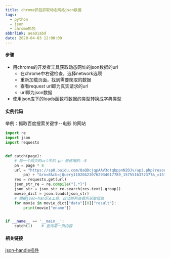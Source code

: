 ```yaml
---
title: chrome抓包抓取动态网站json数据
tags:
  - python
  - json
  - chrome抓包
abbrlink: aea01abd
date: 2020-04-03 12:00:00
---
```


#### 步骤

- 用chrome的开发者工具获取动态网址的json数据的url  
	- 在chrome中右键检查，选择network选项
	- 重新加载页面，找到需要爬取的数据
	- 查看request url即为真实请求的url
	- url即为json数据
- 使用json库下的loads函数将数据的类型转换成字典类型

#### 实例代码
举例：抓取百度搜索关键字--电影 的网站
```python
import re
import json
import requests


def catch(page):
	# 每一个网页的url中的 pn 是递增的--8
    pn = page * 8
    url = "https://sp0.baidu.com/8aQDcjqpAAV3otqbppnN2DJv/api.php?resource_id=28286&from_mid=1&&format=json&ie=utf-8&oe=utf-8&query=%E7%94%B5%E5%BD%B1&sort_key=16&sort_type=1&stat0=&stat1=&stat2=&stat3=&pn=" + str(
        pn) + "&rn=8&cb=jQuery110204230762934017789_1575516372377&_=1575516372379"
    res = requests.get(url)
    json_str_re = re.compile("{.*}")
    json_str = json_str_re.search(res.text).group()
    movie_dict = json.loads(json_str)
    # 根据json—handle工具，自动排列查看所获取信息
    for movie in movie_dict["data"][0]["result"]:
        print(movie["ename"])


if __name__ == '__main__':
    catch(1)	# 查询第一页内容

```

#### 相关链接
[json-handle插件](http://jsonhandle.sinaapp.com/)
